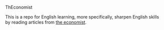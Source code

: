 ThEconomist

This is a repo for English learning, more specifically, sharpen English skills by reading articles from [the economist](https://www.economist.com/). 